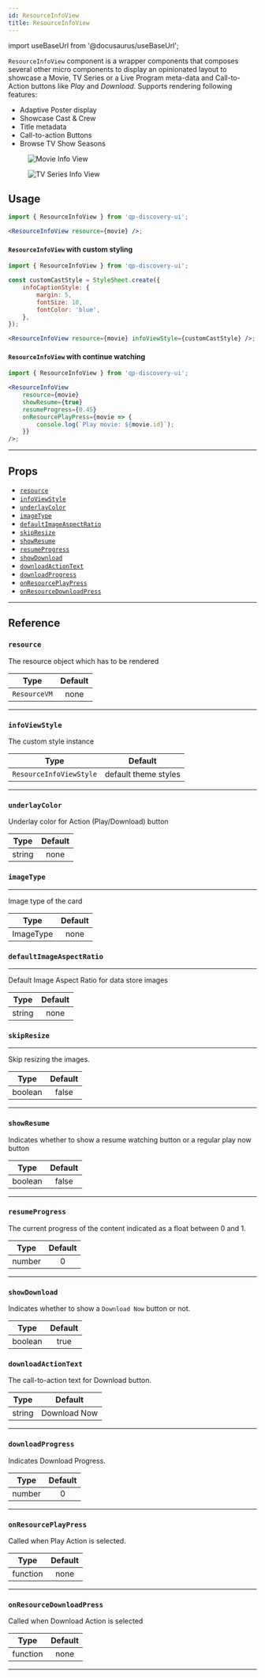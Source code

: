 ```yaml
---
id: ResourceInfoView
title: ResourceInfoView
---
```


import useBaseUrl from '@docusaurus/useBaseUrl';

`ResourceInfoView` component is a wrapper components that composes several other micro components to display an opinionated layout to showcase a Movie, TV Series or a Live Program meta-data and Call-to-Action buttons like _Play_ and _Download_. Supports rendering following features:

-   Adaptive Poster display
-   Showcase Cast & Crew
-   Title metadata
-   Call-to-action Buttons
-   Browse TV Show Seasons

<div className="component-preview component-preview--2">

  <figure>
    <img src={useBaseUrl('img/components/info_view.png')} alt="Movie Info View" />
  </figure>
  <figure>
    <img src={useBaseUrl('img/components/info_view_1.png')} alt="TV Series Info View" />
  </figure>
</div>

## Usage

```jsx
import { ResourceInfoView } from 'qp-discovery-ui';

<ResourceInfoView resource={movie} />;
```

#### `ResourceInfoView` with custom styling

```jsx
import { ResourceInfoView } from 'qp-discovery-ui';

const customCastStyle = StyleSheet.create({
    infoCaptionStyle: {
        margin: 5,
        fontSize: 10,
        fontColor: 'blue',
    },
});

<ResourceInfoView resource={movie} infoViewStyle={customCastStyle} />;
```

#### `ResourceInfoView` with continue watching

```jsx {5,6}
import { ResourceInfoView } from 'qp-discovery-ui';

<ResourceInfoView
    resource={movie}
    showResume={true}
    resumeProgress={0.45}
    onResourcePlayPress={movie => {
        console.log(`Play movie: ${movie.id}`);
    }}
/>;
```

---

## Props

-   [`resource`](#resource)
-   [`infoViewStyle`](#infoViewStyle)
-   [`underlayColor`](#underlayColor)
-   [`imageType`](#imageType)
-   [`defaultImageAspectRatio`](#defaultImageAspectRatio)
-   [`skipResize`](#skipResize)
-   [`showResume`](#showResume)
-   [`resumeProgress`](#resumeProgress)
-   [`showDownload`](#showDownload)
-   [`downloadActionText`](#downloadActionText)
-   [`downloadProgress`](#downloadProgress)
-   [`onResourcePlayPress`](#onResourcePlayPress)
-   [`onResourceDownloadPress`](#onResourceDownloadPress)

---

## Reference

### `resource`

The resource object which has to be rendered

|     Type     | Default |
| :----------: | :-----: |
| `ResourceVM` |  none   |

---

### `infoViewStyle`

The custom style instance

|          Type           |       Default        |
| :---------------------: | :------------------: |
| `ResourceInfoViewStyle` | default theme styles |

---

### `underlayColor`

Underlay color for Action (Play/Download) button

|  Type  | Default |
| :----: | :-----: |
| string |  none   |

### `imageType`

---

Image type of the card

|   Type    | Default |
| :-------: | :-----: |
| ImageType |  none   |

### `defaultImageAspectRatio`

---

Default Image Aspect Ratio for data store images

|  Type  | Default |
| :----: | :-----: |
| string |  none   |

### `skipResize`

---

Skip resizing the images.

|  Type   | Default |
| :-----: | :-----: |
| boolean |  false  |

---

### `showResume`

Indicates whether to show a resume watching button or a regular play now button

|  Type   | Default |
| :-----: | :-----: |
| boolean |  false  |

---

### `resumeProgress`

The current progress of the content indicated as a float between 0 and 1.

|  Type  | Default |
| :----: | :-----: |
| number |    0    |

---

### `showDownload`

Indicates whether to show a `Download Now` button or not.

|  Type   | Default |
| :-----: | :-----: |
| boolean |  true   |

### `downloadActionText`

The call-to-action text for Download button.

|  Type  |   Default    |
| :----: | :----------: |
| string | Download Now |

---

### `downloadProgress`

Indicates Download Progress.

|  Type  | Default |
| :----: | :-----: |
| number |    0    |

---

### `onResourcePlayPress`

Called when Play Action is selected.

|   Type   | Default |
| :------: | :-----: |
| function |  none   |

---

### `onResourceDownloadPress`

Called when Download Action is selected

|   Type   | Default |
| :------: | :-----: |
| function |  none   |

---

